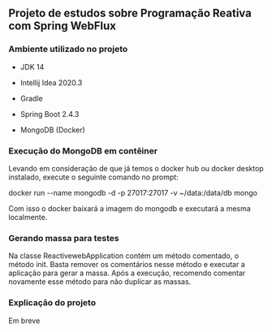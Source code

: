 ## Projeto de estudos sobre Programação Reativa com Spring WebFlux

### Ambiente utilizado no projeto

- JDK 14

- Intellij Idea 2020.3

- Gradle

- Spring Boot 2.4.3

- MongoDB (Docker)

  

### Execução do MongoDB em contêiner

Levando em consideração de que já temos o docker hub ou docker desktop instalado, execute o seguinte comando no prompt:

docker run --name mongodb -d -p 27017:27017 -v ~/data:/data/db mongo

Com isso o docker baixará a imagem do mongodb e executará a mesma localmente.



### Gerando massa para testes

Na classe ReactivewebApplication contém um método comentado, o método init. Basta remover os comentários nesse método e executar a aplicação para gerar a massa. Após a execução, recomendo comentar novamente esse método para não duplicar as massas.



### Explicação do projeto

Em breve